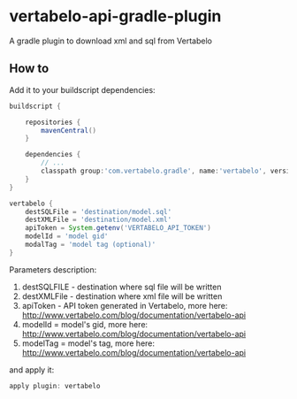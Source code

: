 # vertabelo-api-gradle-plugin
A gradle plugin to download xml and sql from Vertabelo

## How to

Add it to your buildscript dependencies:


```groovy
buildscript {

    repositories {
        mavenCentral()
    }

    dependencies {
        // ...
        classpath group:'com.vertabelo.gradle', name:'vertabelo', version:'1.0.1'
    }
}

vertabelo {
    destSQLFile = 'destination/model.sql'
    destXMLFile = 'destination/model.xml'
    apiToken = System.getenv('VERTABELO_API_TOKEN')
    modelId = 'model gid'
    modalTag = 'model tag (optional)'
}
```

Parameters description:

1. destSQLFILE - destination where sql file will be written
2. destXMLFile - destination where xml file will be written
3. apiToken - API token generated in Vertabelo, more here: http://www.vertabelo.com/blog/documentation/vertabelo-api
4. modelId = model's gid, more here: http://www.vertabelo.com/blog/documentation/vertabelo-api
5. modelTag = model's tag, more here: http://www.vertabelo.com/blog/documentation/vertabelo-api

and apply it:

```groovy
apply plugin: vertabelo
```
